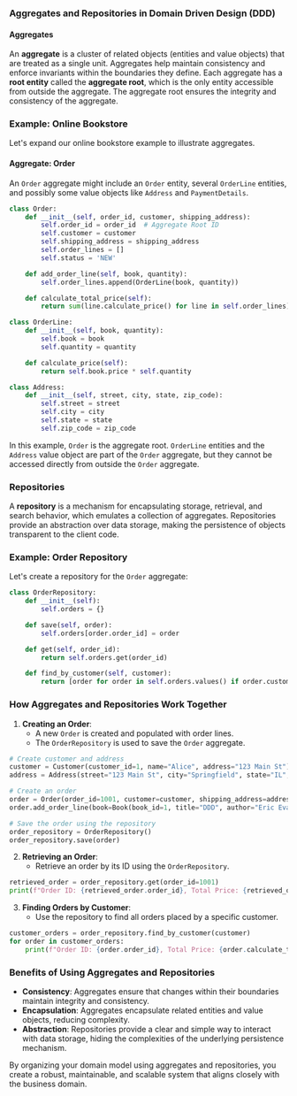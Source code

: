 ### Aggregates and Repositories in Domain Driven Design (DDD)

#### Aggregates
An **aggregate** is a cluster of related objects (entities and value objects) that are treated as a single unit. Aggregates help maintain consistency and enforce invariants within the boundaries they define. Each aggregate has a **root entity** called the **aggregate root**, which is the only entity accessible from outside the aggregate. The aggregate root ensures the integrity and consistency of the aggregate.

### Example: Online Bookstore

Let's expand our online bookstore example to illustrate aggregates.

#### Aggregate: Order
An `Order` aggregate might include an `Order` entity, several `OrderLine` entities, and possibly some value objects like `Address` and `PaymentDetails`.

```python
class Order:
    def __init__(self, order_id, customer, shipping_address):
        self.order_id = order_id  # Aggregate Root ID
        self.customer = customer
        self.shipping_address = shipping_address
        self.order_lines = []
        self.status = 'NEW'

    def add_order_line(self, book, quantity):
        self.order_lines.append(OrderLine(book, quantity))

    def calculate_total_price(self):
        return sum(line.calculate_price() for line in self.order_lines)

class OrderLine:
    def __init__(self, book, quantity):
        self.book = book
        self.quantity = quantity

    def calculate_price(self):
        return self.book.price * self.quantity

class Address:
    def __init__(self, street, city, state, zip_code):
        self.street = street
        self.city = city
        self.state = state
        self.zip_code = zip_code
```

In this example, `Order` is the aggregate root. `OrderLine` entities and the `Address` value object are part of the `Order` aggregate, but they cannot be accessed directly from outside the `Order` aggregate. 

### Repositories

A **repository** is a mechanism for encapsulating storage, retrieval, and search behavior, which emulates a collection of aggregates. Repositories provide an abstraction over data storage, making the persistence of objects transparent to the client code.

### Example: Order Repository

Let's create a repository for the `Order` aggregate:

```python
class OrderRepository:
    def __init__(self):
        self.orders = {}

    def save(self, order):
        self.orders[order.order_id] = order

    def get(self, order_id):
        return self.orders.get(order_id)

    def find_by_customer(self, customer):
        return [order for order in self.orders.values() if order.customer == customer]
```

### How Aggregates and Repositories Work Together

1. **Creating an Order**:
   - A new `Order` is created and populated with order lines.
   - The `OrderRepository` is used to save the `Order` aggregate.

```python
# Create customer and address
customer = Customer(customer_id=1, name="Alice", address="123 Main St")
address = Address(street="123 Main St", city="Springfield", state="IL", zip_code="62701")

# Create an order
order = Order(order_id=1001, customer=customer, shipping_address=address)
order.add_order_line(book=Book(book_id=1, title="DDD", author="Eric Evans", price=30), quantity=2)

# Save the order using the repository
order_repository = OrderRepository()
order_repository.save(order)
```

2. **Retrieving an Order**:
   - Retrieve an order by its ID using the `OrderRepository`.

```python
retrieved_order = order_repository.get(order_id=1001)
print(f"Order ID: {retrieved_order.order_id}, Total Price: {retrieved_order.calculate_total_price()}")
```

3. **Finding Orders by Customer**:
   - Use the repository to find all orders placed by a specific customer.

```python
customer_orders = order_repository.find_by_customer(customer)
for order in customer_orders:
    print(f"Order ID: {order.order_id}, Total Price: {order.calculate_total_price()}")
```

### Benefits of Using Aggregates and Repositories

- **Consistency**: Aggregates ensure that changes within their boundaries maintain integrity and consistency.
- **Encapsulation**: Aggregates encapsulate related entities and value objects, reducing complexity.
- **Abstraction**: Repositories provide a clear and simple way to interact with data storage, hiding the complexities of the underlying persistence mechanism.

By organizing your domain model using aggregates and repositories, you create a robust, maintainable, and scalable system that aligns closely with the business domain.
